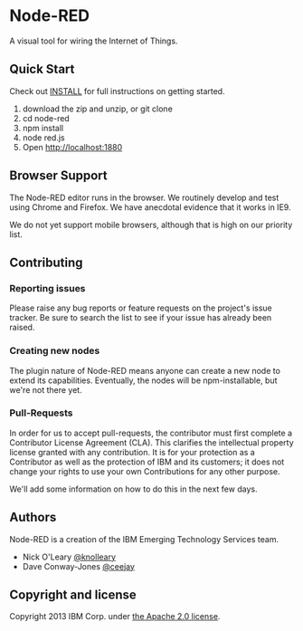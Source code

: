 # Node-RED

A visual tool for wiring the Internet of Things.

## Quick Start

Check out [INSTALL](INSTALL.md) for full instructions on getting started.

1. download the zip and unzip, or git clone
2. cd node-red
3. npm install
4. node red.js
5. Open <http://localhost:1880>

## Browser Support

The Node-RED editor runs in the browser. We routinely develop and test using
Chrome and Firefox. We have anecdotal evidence that it works in IE9.

We do not yet support mobile browsers, although that is high on our priority
list.

## Contributing

### Reporting issues

Please raise any bug reports or feature requests on the project's issue 
tracker. Be sure to search the list to see if your issue has already 
been raised.

### Creating new nodes

The plugin nature of Node-RED means anyone can create a new node to extend
its capabilities. Eventually, the nodes will be npm-installable, but we're not
there yet.

### Pull-Requests

In order for us to accept pull-requests, the contributor must first complete
a Contributor License Agreement (CLA). This clarifies the intellectual 
property license granted with any contribution. It is for your protection as a 
Contributor as well as the protection of IBM and its customers; it does not 
change your rights to use your own Contributions for any other purpose.

We'll add some information on how to do this in the next few days.

## Authors

Node-RED is a creation of the IBM Emerging Technology Services team.

* Nick O'Leary [@knolleary](http://twitter.com/knolleary)
* Dave Conway-Jones [@ceejay](http://twitter.com/ceejay)

## Copyright and license

Copyright 2013 IBM Corp. under [the Apache 2.0 license](LICENSE).

